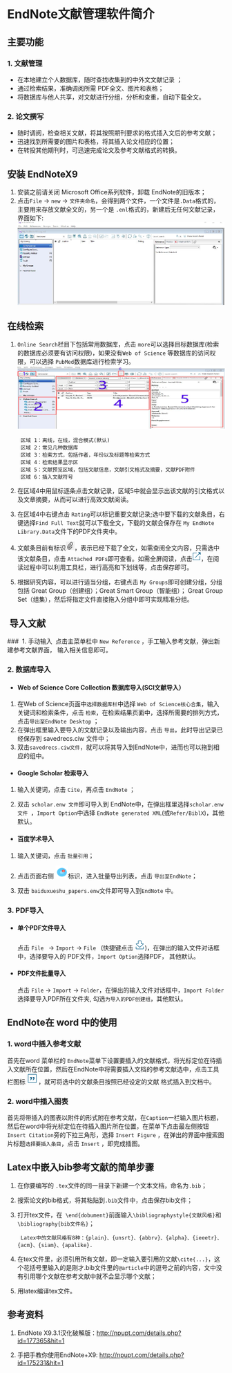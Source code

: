 # EndNote文献管理软件简介

## 主要功能

###   1. 文献管理  

- 在本地建立个人数据库，随时查找收集到的中外文文献记录 ；            
- 通过检索结果，准确调阅所需 PDF全文、图片和表格；
- 将数据库与他人共享，对文献进行分组，分析和查重，自动下载全文。

### 2.  论文撰写    

- 随时调阅，检查相关文献，将其按照期刊要求的格式插入文后的参考文献；
- 迅速找到所需要的图片和表格，将其插入论文相应的位置；
- 在转投其他期刊时，可迅速完成论文及参考文献格式的转换。

## 安装 EndNoteX9  

1. 安装之前请关闭 Microsoft Office系列软件，卸载 EndNote的旧版本；
2. 点击`File` →  `new`  → `文件夹命名`，会得到两个文件，一个文件是`.Data`格式的， 主要用来存放文献全文的，另一个是 `.enl`格式的，新建后无任何文献记录，界面如下:
![figure1](../images/figure1.png)

## 在线检索 

1. `Online Search`栏目下包括常用数据库，点击 `more`可以选择目标数据库(检索的数据库必须要有访问权限)，如果没有`Web of Science` 等数据库的访问权限，可以选择 `PubMed`数据库进行检索学习。  
![figure2](../images/figure2.png)

        区域 1：离线，在线，混合模式(默认) 
        区域 2：常见几种数据库                               
        区域 3：检索方式，包括作者，年份以及标题等检索方式 
        区域 4：检索结果显示区
        区域 5：文献预览区域，包括文献信息，文献引文格式及摘要，文献PDF附件 
        区域 6：插入文献符号

2. 在区域4中用鼠标逐条点击文献记录，区域5中就会显示出该文献的引文格式以及文章摘要，从而可以进行高效文献阅读。

3. 在区域4中右键点击 `Rating`可以标记重要文献记录;选中要下载的文献条目，右键选择`Find Full Text`就可以下载全文，下载的文献会保存在 `My EndNote Library.Data`文件下的PDF文件夹中。

4. 文献条目前有标识![figure5](../images/figure5.png )，表示已经下载了全文，如需查阅全文内容，只需选中该文献条目，点击 `Attached PDFs`即可查看。如需全屏阅读，点击![figure6](../images/figure6.png )，在阅读过程中可以利用工具栏，进行高亮和下划线等，点击保存即可。

5. 根据研究内容，可以进行适当分组，右键点击 `My Groups`即可创建分组，分组包括 Great Group（创建组）；Great Smart Group（智能组）； Great Group Set（组集），然后将指定文件直接拖入分组中即可实现精准分组。

##  导入文献

###  1. 手动输入
​      点击主菜单栏中  `New Reference` ，手工输入参考文献，弹出新建参考文献界面， 输入相关信息即可。

###  2. 数据库导入

- #### Web of Science  Core Collection 数据库导入(SCI文献导入）

1. 在Web of Science页面中`选择数据库栏`中选择 `Web of Science核心合集`，输入关键词和检索条件，点击 `检索`，在检索结果页面中，选择所需要的排列方式，点击`导出至EndNote Desktop` ；
2. 在弹出框里输入要导入的文献记录以及输出内容，点击 `导出`，此时导出记录已经保存到 savedrecs.ciw 文件中；
3. 双击`savedrecs.ciw文件`，就可以将其导入到EndNote中，进而也可以拖到相应的组中。

- #### Google Scholar 检索导入

 1. 输入关键词，点击 `Cite`，再点击 `EndNote` ；

 2. 双击 `scholar.enw 文件`即可导入到 EndNote中，在弹出框里选择`scholar.enw 文件 `，`Import Option`中选择 `EndNote generated XML`(或`Refer/BiblX`)，其他默认。

- #### 百度学术导入

 1. 输入关键词，点击 `批量引用`；

 2. 点击页面右侧 ![figure8](../images/figure8.png)标识，进入批量导出列表，点击 `导出至EndNote`；

 3. 双击 `baiduxueshu_papers.enw`文件即可导入到`EndNote` 中。

### 3.  PDF导入

- #### 单个PDF文件导入

     点击  `File ` →  ` Import ` →   `File ` (快捷键点击 ![figure4](../images/figure4.png ))，在弹出的输入文件对话框中，选择要导入的 PDF文件，`Import Option`选择PDF， 其他默认。

- #### PDF文件批量导入

  点击  `File` →  `Import`  → `Folder`，在弹出的输入文件对话框中，`Import Folder`选择要导入PDF所在文件夹, 勾选`为导入的PDF创建组`，其他默认。

## EndNote在 word 中的使用

###  1.  word中插入参考文献 

  首先在word 菜单栏的 `EndNote`菜单下设置要插入的文献格式，将光标定位在待插入文献所在位置，然后在EndNote中将需要插入文档的参考文献选中，点击工具栏图标 ![figure3](../images/figure3.png)，就可将选中的文献条目按照已经设定的文献 格式插入到文档中。

### 2.  word中插入图表

  首先将带插入的图表以附件的形式附在参考文献，在`Caption`一栏输入图片标题，然后在word中将光标定位在待插入图片所在位置，在菜单下点击最左侧按钮 `Insert Citation`旁的下拉三角形，选择 `Insert Figure` ，在弹出的界面中搜索图片标题`选择要插入条目`，点击 `Insert` ，即完成插图。

## Latex中嵌入bib参考文献的简单步骤

1. 在你要编写的 `.tex`文件的同一目录下新建一个文本文档，命名为`.bib`；

2. 搜索论文的bib格式，将其粘贴到`.bib`文件中，点击保存bib文件；

3. 打开tex文件，在` \end{dobument}`前面输入`\bibliographystyle{文献风格}`和`\bibliography{bib文件名}`；

        Latex中的文献风格有8种：{plain}、{unsrt}、{abbrv}、{alpha}、{ieeetr}、{acm}、{siam}、{apalike}.

4. 在tex文件里，必须引用所有文献，即一定输入要引用的文献`\cite{...}`，这个花括号里输入的是刚才.bib文件里的`@article`中的逗号之前的内容，文中没有引用哪个文献在参考文献中就不会显示哪个文献；

5. 用latex编译tex文件。  

## 参考资料
1. EndNote X9.3.1汉化破解版：http://npupt.com/details.php?id=177365&hit=1

2. 手把手教你使用EndNote+X9: http://npupt.com/details.php?id=175231&hit=1